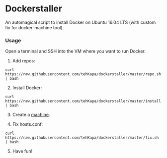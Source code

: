 # Dockerstaller
An automagical script to install Docker on Ubuntu 16.04 LTS (with custom fix for docker-machine tool).

### Usage
Open a terminal and SSH into the VM where you want to run Docker.

1. Add repos:
```shell
curl https://raw.githubusercontent.com/tehKapa/dockerstaller/master/repo.sh | bash
```

2. Install Docker:
```shell
curl https://raw.githubusercontent.com/tehKapa/dockerstaller/master/install.sh | bash
```

3. Create a [machine](https://docs.docker.com/machine/reference/create/). 

4. Fix hosts.conf:
```shell
curl https://raw.githubusercontent.com/tehKapa/dockerstaller/master/fix.sh | bash
```

5. Have fun!
